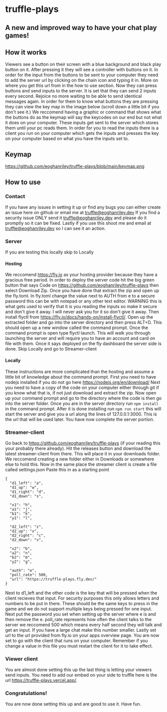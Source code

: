 # truffle-plays

## A new and improved way to have your chat play games!

## How it works

Viewers see a button on their screen with a blue background and black play button on it.
After pressing it they will see a controller with buttons on it.
In order for the input from the buttons to be sent to your computer they need to add the server url by clicking on the chain icon and typing it in.
More on where you get this url from in the how to use section.
Now they can press buttons and send inputs to the server.
It is set that they can send 2 inputs every second.
Rejoice no more waiting to be able to send identical messages again.
In order for them to know what buttons they are pressing they can view the key map in the image below (scroll down a little bit if you don't see it.)
We reccomend having a graphic or command that shows what the buttons do as the keymap will say the keycodes on our end but not what it does on your computer.
These inputs get sent to the server which stores them until your pc reads them.
In order for you to read the inputs there is a client you run on your computer which gets the inputs and presses the key on your computer based on what you have the inputs set to.

## Keymap

https://github.com/eoghanriley/truffle-plays/blob/main/keymap.png

## How to use

### Contact

If you have any issues in setting it up or find any bugs you can either create an issue here on github or email me at truffle@eoghanriley.dev
If you find a security issue ONLY send it truffle@eoghanriley.dev and please do it promptly so it can be fixed.
Lastly if you use this shoot me and email at truffle@eoghanriley.dev so I can see it an action.

### Server

If you are testing this locally skip to Locally

#### Hosting

We reccomend https://fly.io as your hosting provider because they have a gracious free period.
In order to deploy the server code hit the big green button that says Code on https://github.com/eoghanriley/truffle-plays then select Download Zip.
Once you have done that extract the zip and open up the fly.toml.
In fly.toml change the value next to AUTH from e to a secure password this can be with notepad or any other text editor.
WARNING this is what gets used to verify that it is you reading the inputs so make it secure and don't give it away.
I will never ask you for it so don't give it away.
Then install flyctl from https://fly.io/docs/hands-on/install-flyctl/.
Open up the extracted folder and go into the server directory and then press ALT+D.
This should open up a new window called the command prompt.
Once the command prompt is open type flyctl launch.
This will walk you through launching the server and will require you to have an account and card on file with them.
Once it says deployed on the fly dashboard the server side is done.
Skip Locally and go to Streamer-client

#### Locally

These instructions are more complicated than the hosting and assume a little bit of knowledge about the command prompt.
First you need to have nodejs installed if you do not go here https://nodejs.org/en/download/
Next you need to have a copy of the code on your computer either through git if you know what that is, if not just download and extract the zip.
Now open up your command prompt and go to the directory where the code is then go into the server folder.
Once you are in the server directory run `npm install` in the command prompt.
After it is done installing run `npm run start` this will start the server and give you a url along the lines of 127.0.0.1:3000.
This is the url that will be used later.
You have now complete the server portion.

### Streamer-client

Go back to https://github.com/eoghanriley/truffle-plays (if your reading this your probably there already).
Hit the releases button and download the latest streamer-client from there.
This will place it in your downloads folder.
We reccomend creating a new folder either in Downloads or somewhere else to hold this.
Now in the same place the streamer client is create a file called settings.json
Paste this in as a starting point

```
{
  "d1_left": "a",
  "d1_up": "w",
  "d1_right": "d",
  "d1_down": "s",

  "x1": "h",
  "a1": "j",
  "b1": "k",
  "y1": "l",

  "d2_left": "z",
  "d2_up": "x",
  "d2_right": "c",
  "d2_down": "v",

  "x2": "b",
  "a2": "n",
  "b2": "m",
  "y2": "g",

  "auth": "e",
  "poll_rate": 500,
  "url": "https://truffle-plays.fly.dev/"
}
```

Next to d1_left and the other code is the key that will be pressed when the client recieves that input.
For security purposes this only allows letters and numbers to be put in there.
These should be the same keys to press in the game and we do not support multiple keys being pressed for one input.
Next put the password you set when setting up the server where e is and then remove the e.
poll_rate represents how often the client talks to the server we reccomend 500 which means every half second they will talk and get an input.
If you have a large chat make this number smaller.
Lastly set url to the url provided from fly.io on your apps overview page.
You are now set to go with the client that runs on your computer.
Remember if you change a value in this file you must restart the client for it to take effect.

### Viewer client

You are almost done setting this up the last thing is letting your viewers send inputs.
You need to add our embed on your side to truffle here is the url https://truffle-plays.vercel.app/.

### Congratulations!

You are now done setting this up and are good to use it.
Have fun.
